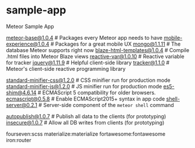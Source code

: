 # sample-app
Meteor Sample App

meteor-base@1.0.4             # Packages every Meteor app needs to have
mobile-experience@1.0.4       # Packages for a great mobile UX
mongo@1.1.11                   # The database Meteor supports right now
blaze-html-templates@1.0.4    # Compile .html files into Meteor Blaze views
reactive-var@1.0.10            # Reactive variable for tracker
jquery@1.11.9                  # Helpful client-side library
tracker@1.1.0                 # Meteor's client-side reactive programming library

standard-minifier-css@1.2.0   # CSS minifier run for production mode
standard-minifier-js@1.2.0    # JS minifier run for production mode
es5-shim@4.6.14                # ECMAScript 5 compatibility for older browsers.
ecmascript@0.5.8              # Enable ECMAScript2015+ syntax in app code
shell-server@0.2.1            # Server-side component of the `meteor shell` command

autopublish@1.0.7             # Publish all data to the clients (for prototyping)
insecure@1.0.7                # Allow all DB writes from clients (for prototyping)

fourseven:scss
materialize:materialize
fortawesome:fontawesome
iron:router

